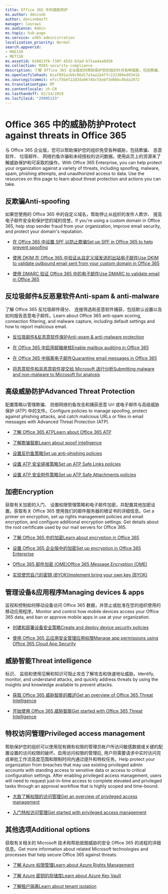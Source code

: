 ```yaml
---
title: Office 365 中的威胁防护
ms.author: deniseb
author: denisebmsft
manager: laurawi
ms.audience: Admin
ms.topic: hub-page
ms.service: o365-administration
localization_priority: Normal
search.appverid:
- MOE150
- MET150
ms.assetid: b10023f6-f30f-45d3-b3ad-b71aa4aa0d58
ms.collection: M365-security-compliance
description: 了解 Office 365 企业版如何帮助保护您的组织针对各种威胁，包括欺骗、 恶意软件、 垃圾邮件、 网络钓鱼诈骗和未经授权的访问数据。
ms.openlocfilehash: 6caf891acb8c96d17a3aa1b4ffc222380ed9341b
ms.sourcegitcommit: efccf5b4f22d34a9674bc55ebf3d88bc8bda2972
ms.translationtype: MT
ms.contentlocale: zh-CN
ms.lasthandoff: 02/14/2019
ms.locfileid: "29995133"
---
```

# <a name="protect-against-threats-in-office-365"></a><span data-ttu-id="f677f-103">Office 365 中的威胁防护</span><span class="sxs-lookup"><span data-stu-id="f677f-103">Protect against threats in Office 365</span></span>

<span data-ttu-id="f677f-p101">与 Office 365 企业版，您可以帮助保护您的组织免受各种威胁，包括欺骗、 恶意软件、 垃圾邮件、 网络钓鱼诈骗和未经授权的访问数据。使用此页上的资源来了解威胁保护和可采取的操作。</span><span class="sxs-lookup"><span data-stu-id="f677f-p101">With Office 365 Enterprise, you can help protect your organization against a variety of threats, including spoofing, malware, spam, phishing attempts, and unauthorized access to data. Use the resources on this page to learn about threat protection and actions you can take.</span></span>
  
## <a name="anti-spoofing"></a><span data-ttu-id="f677f-106">反欺骗</span><span class="sxs-lookup"><span data-stu-id="f677f-106">Anti-spoofing</span></span>

<span data-ttu-id="f677f-107">如果您使用的 Office 365 中的自定义域名，帮助停止从组织的发件人欺诈、 提高电子邮件安全和保护您的域的信誉。</span><span class="sxs-lookup"><span data-stu-id="f677f-107">If you're using a custom domain in Office 365, help stop sender fraud from your organization, improve email security, and protect your domain's reputation.</span></span>
  
- [<span data-ttu-id="f677f-108">在 Office 365 中设置 SPF 以防止欺骗</span><span class="sxs-lookup"><span data-stu-id="f677f-108">Set up SPF in Office 365 to help prevent spoofing</span></span>](set-up-spf-in-office-365-to-help-prevent-spoofing.md)
    
- [<span data-ttu-id="f677f-109">使用 DKIM 在 Office 365 中验证从自定义域发送的出站电子邮件</span><span class="sxs-lookup"><span data-stu-id="f677f-109">Use DKIM to validate outbound email sent from your custom domain in Office 365</span></span>](use-dkim-to-validate-outbound-email.md)
    
- [<span data-ttu-id="f677f-110">使用 DMARC 验证 Office 365 中的电子邮件</span><span class="sxs-lookup"><span data-stu-id="f677f-110">Use DMARC to validate email in Office 365</span></span>](use-dmarc-to-validate-email.md)
    
## <a name="anti-spam-amp-anti-malware"></a><span data-ttu-id="f677f-111">反垃圾邮件&amp;反恶意软件</span><span class="sxs-lookup"><span data-stu-id="f677f-111">Anti-spam &amp; anti-malware</span></span>

<span data-ttu-id="f677f-112">了解 Office 365 反垃圾邮件得分、 连接筛选和恶意软件捕获，包括默认设置以及如何报告恶意电子邮件。</span><span class="sxs-lookup"><span data-stu-id="f677f-112">Learn about Office 365 anti-spam scoring, connection filtering, and malware capture, including default settings and how to report malicious email.</span></span>
  
- [<span data-ttu-id="f677f-113">反垃圾邮件&amp;反恶意软件保护</span><span class="sxs-lookup"><span data-stu-id="f677f-113">Anti-spam &amp; anti-malware protection</span></span>](anti-spam-and-anti-malware-protection.md)
    
- [<span data-ttu-id="f677f-114">在 Office 365 中启用邮箱审核</span><span class="sxs-lookup"><span data-stu-id="f677f-114">Enable mailbox auditing in Office 365</span></span>](enable-mailbox-auditing.md)
    
- [<span data-ttu-id="f677f-115">在 Office 365 中隔离电子邮件</span><span class="sxs-lookup"><span data-stu-id="f677f-115">Quarantine email messages in Office 365</span></span>](quarantine-email-messages.md)
    
- [<span data-ttu-id="f677f-116">将恶意软件和非恶意软件提交给 Microsoft 进行分析</span><span class="sxs-lookup"><span data-stu-id="f677f-116">Submitting malware and non-malware to Microsoft for analysis</span></span>](submitting-malware-and-non-malware-to-microsoft-for-analysis.md)
    
## <a name="advanced-threat-protection"></a><span data-ttu-id="f677f-117">高级威胁防护</span><span class="sxs-lookup"><span data-stu-id="f677f-117">Advanced Threat Protection</span></span>

<span data-ttu-id="f677f-118">配置策略以管理欺骗、 防御网络钓鱼攻击和捕获恶意 Url 或电子邮件与高级威胁保护 (ATP) 中的文件。</span><span class="sxs-lookup"><span data-stu-id="f677f-118">Configure policies to manage spoofing, protect against phishing attacks, and catch malicious URLs or files in email messages with Advanced Threat Protection (ATP).</span></span>
  
- [<span data-ttu-id="f677f-119">了解 Office 365 ATP</span><span class="sxs-lookup"><span data-stu-id="f677f-119">Learn about Office 365 ATP</span></span>](office-365-atp.md)
    
- [<span data-ttu-id="f677f-120">了解欺骗智能</span><span class="sxs-lookup"><span data-stu-id="f677f-120">Learn about spoof intelligence</span></span>](learn-about-spoof-intelligence.md)
    
- [<span data-ttu-id="f677f-121">设置反钓鱼策略</span><span class="sxs-lookup"><span data-stu-id="f677f-121">Set up anti-phishing policies</span></span>](set-up-anti-phishing-policies.md)
    
- [<span data-ttu-id="f677f-122">设置 ATP 安全链接策略</span><span class="sxs-lookup"><span data-stu-id="f677f-122">Set up ATP Safe Links policies</span></span>](set-up-atp-safe-links-policies.md)
    
- [<span data-ttu-id="f677f-123">设置 ATP 安全附件策略</span><span class="sxs-lookup"><span data-stu-id="f677f-123">Set up ATP Safe Attachments policies</span></span>](set-up-atp-safe-attachments-policies.md)
    
## <a name="encryption"></a><span data-ttu-id="f677f-124">加密</span><span class="sxs-lookup"><span data-stu-id="f677f-124">Encryption</span></span>

<span data-ttu-id="f677f-p102">获取有关加密的入门、 设置权限管理策略和电子邮件加密，并配置其他加密设置。获取有关 Office 365 使用我们的邮件服务器的根证书的详细信息。</span><span class="sxs-lookup"><span data-stu-id="f677f-p102">Get a primer on encryption, set up rights management policies and email encryption, and configure additional encryption settings. Get details about the root certificate used by our mail servers for Office 365.</span></span>
  
- [<span data-ttu-id="f677f-127">了解 Office 365 中的加密</span><span class="sxs-lookup"><span data-stu-id="f677f-127">Learn about encryption in Office 365</span></span>](encryption.md)
    
- [<span data-ttu-id="f677f-128">设置 Office 365 企业版中的加密</span><span class="sxs-lookup"><span data-stu-id="f677f-128">Set up encryption in Office 365 Enterprise</span></span>](set-up-encryption.md)
    
- [<span data-ttu-id="f677f-129">Office 365 邮件加密 (OME)</span><span class="sxs-lookup"><span data-stu-id="f677f-129">Office 365 Message Encryption (OME)</span></span>](ome.md)
    
- [<span data-ttu-id="f677f-130">实现使您自己的密钥 (BYOK)</span><span class="sxs-lookup"><span data-stu-id="f677f-130">Implement bring your own key (BYOK)</span></span>](https://docs.microsoft.com/azure/key-vault/key-vault-hsm-protected-keys#implementing-bring-your-own-key-byok-for-azure-key-vault)
    
## <a name="managing-devices-amp-apps"></a><span data-ttu-id="f677f-131">管理设备&amp;应用程序</span><span class="sxs-lookup"><span data-stu-id="f677f-131">Managing devices &amp; apps</span></span>

<span data-ttu-id="f677f-132">监视和控制如何移动设备访问 Office 365 数据，并禁止或批准在您的组织使用的移动应用程序。</span><span class="sxs-lookup"><span data-stu-id="f677f-132">Monitor and control how mobile devices access your Office 365 data, and ban or approve mobile apps in use at your organization.</span></span>
  
- [<span data-ttu-id="f677f-133">创建和部署设备安全策略</span><span class="sxs-lookup"><span data-stu-id="f677f-133">Create and deploy device security policies</span></span>](https://support.office.com/article/d310f556-8bfb-497b-9bd7-fe3c36ea2fd6)
    
- [<span data-ttu-id="f677f-134">使用 Office 365 云应用安全管理应用权限</span><span class="sxs-lookup"><span data-stu-id="f677f-134">Manage app permissions using Office 365 Cloud App Security</span></span>](manage-app-permissions-in-ocas.md)
    
## <a name="threat-intelligence"></a><span data-ttu-id="f677f-135">威胁智能</span><span class="sxs-lookup"><span data-stu-id="f677f-135">Threat intelligence</span></span>

<span data-ttu-id="f677f-136">标识、 监视和使用见解和知识可阻止攻击了解攻击和快速地址威胁。</span><span class="sxs-lookup"><span data-stu-id="f677f-136">Identify, monitor, and understand attacks, and quickly address threats by using the insights and knowledge available to prevent attacks.</span></span>
  
- [<span data-ttu-id="f677f-137">获取 Office 365 威胁智能的概述</span><span class="sxs-lookup"><span data-stu-id="f677f-137">Get an overview of Office 365 Threat Intelligence</span></span>](office-365-ti.md)
    
- [<span data-ttu-id="f677f-138">开始使用 Office 365 威胁智能</span><span class="sxs-lookup"><span data-stu-id="f677f-138">Get started with Office 365 Threat Intelligence</span></span>](get-started-with-ti.md)
    
## <a name="privileged-access-management"></a><span data-ttu-id="f677f-139">特权访问管理</span><span class="sxs-lookup"><span data-stu-id="f677f-139">Privileged access management</span></span>

<span data-ttu-id="f677f-p103">帮助保护您的组织可以使用现有拥有权限的管理员帐户所访问敏感数据或关键的配置设置的访问权限的破坏。启用访问权限的管理后, 用户将需要请求中实时访问完成审批工作流高度范围和限制时间内通过提升和特权任务。</span><span class="sxs-lookup"><span data-stu-id="f677f-p103">Help protect your organization from breaches that may use existing privileged admin accounts with standing access to sensitive data or access to critical configuration settings. After enabling privileged access management, users will need to request just-in-time access to complete elevated and privileged tasks through an approval workflow that is highly scoped and time-bound.</span></span>
  
- [<span data-ttu-id="f677f-142">大致了解权限的访问管理</span><span class="sxs-lookup"><span data-stu-id="f677f-142">Get an overview of privileged access management</span></span>](privileged-access-management-overview.md)
    
- [<span data-ttu-id="f677f-143">入门特权访问管理</span><span class="sxs-lookup"><span data-stu-id="f677f-143">Get started with privileged access management</span></span>](privileged-access-management-configuration.md)

## <a name="additional-options"></a><span data-ttu-id="f677f-144">其他选项</span><span class="sxs-lookup"><span data-stu-id="f677f-144">Additional options</span></span>

<span data-ttu-id="f677f-145">获取有关相关的 Microsoft 技术和帮助抵御威胁的安全 Office 365 的进程的详细信息。</span><span class="sxs-lookup"><span data-stu-id="f677f-145">Get more information about related Microsoft technologies and processes that help secure Office 365 against threats.</span></span>
  
- [<span data-ttu-id="f677f-146">了解 Azure 权限管理</span><span class="sxs-lookup"><span data-stu-id="f677f-146">Learn about Azure Rights Management</span></span>](https://docs.microsoft.com/information-protection/understand-explore/what-is-azure-rms)
    
- [<span data-ttu-id="f677f-147">了解 Azure 密钥的存储库</span><span class="sxs-lookup"><span data-stu-id="f677f-147">Learn about Azure Key Vault</span></span>](https://docs.microsoft.com/azure/key-vault/)
    
- [<span data-ttu-id="f677f-148">了解租户隔离</span><span class="sxs-lookup"><span data-stu-id="f677f-148">Learn about tenant isolation</span></span>](http://download.microsoft.com/download/3/F/0/3F0420A2-657B-44B6-B21E-D7BD98A94390/Tenant%20Isolation%20in%20Office%20365.pdf)
    

